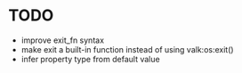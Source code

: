 
# TODO

- improve exit_fn syntax
- make exit a built-in function instead of using valk:os:exit()
- infer property type from default value
